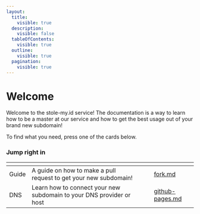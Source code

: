 ```yaml
---
layout:
  title:
    visible: true
  description:
    visible: false
  tableOfContents:
    visible: true
  outline:
    visible: true
  pagination:
    visible: true
---
```


# Welcome

Welcome to the stole-my.id service! The documentation is a way to learn how to be a master at our service and how to get the best usage out of your brand new subdomain!

To find what you need, press one of the cards below.

### Jump right in

<table data-view="cards"><thead><tr><th></th><th></th><th data-hidden data-card-cover data-type="files"></th><th data-hidden></th><th data-hidden data-card-target data-type="content-ref"></th></tr></thead><tbody><tr><td>Guide</td><td>A guide on how to make a pull request to get your new subdomain!</td><td></td><td></td><td><a href="guide/fork.md">fork.md</a></td></tr><tr><td>DNS</td><td>Learn how to connect your new subdomain to your DNS provider or host</td><td></td><td></td><td><a href="dns/github-pages.md">github-pages.md</a></td></tr></tbody></table>
